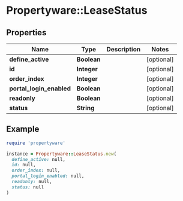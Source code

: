 # Propertyware::LeaseStatus

## Properties

| Name | Type | Description | Notes |
| ---- | ---- | ----------- | ----- |
| **define_active** | **Boolean** |  | [optional] |
| **id** | **Integer** |  | [optional] |
| **order_index** | **Integer** |  | [optional] |
| **portal_login_enabled** | **Boolean** |  | [optional] |
| **readonly** | **Boolean** |  | [optional] |
| **status** | **String** |  | [optional] |

## Example

```ruby
require 'propertyware'

instance = Propertyware::LeaseStatus.new(
  define_active: null,
  id: null,
  order_index: null,
  portal_login_enabled: null,
  readonly: null,
  status: null
)
```

